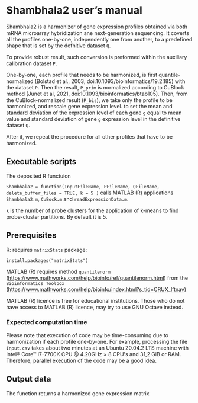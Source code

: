 # Shambhala2 user’s manual

Shambhala2 is a harmonizer of gene expression profiles obtained via both mRNA microarray hybridization ane next-generation sequencing.
It coverts all the profiles one-by-one, independently one from another, to a predefined shape that is set by the defnitive dataset `Q`.

To provide robust result, such conversion is preformed within the auxiliary calibration dataset `P`.

One-by-one, each profile that needs to be harmonized, is first quantile-normalized (Bolstad et al., 2003, doi:10.1093/bioinformatics/19.2.185) with the dataset `P`. Then the result, `P_prim` is normalized according to CuBlock method (Junet et al, 2021, doi:10.1093/bioinformatics/btab105). Then, from the CuBlock-normalized result (`P_bis`), we take only the profile to be harmonized, and rescale gene expression level. to set the mean and standard deviation of the expression level of each gene `g` equal to mean value and standard deviation of gene `g` expression level in the definitive dataset `Q`.

After it, we repeat the procedure for all other profiles that have to be harmonized.


## Executable scripts

The deposited R functuion

`Shambhala2 = function(InputFileName, PFileName, QFileName, delete_buffer_files = TRUE, k = 5 )` calls MATLAB (R) applications `Shambhala2.m`, `CuBock.m` and `readExpressionData.m`.

`k` is the number of probe clusters for the application of k-means to find probe-cluster partitions. By default it is 5.
  
## Prerequisites 

R: requires `matrixStats` package:

```
install.packages("matrixStats")

```

MATLAB (R) requires method `quantilenorm` (https://www.mathworks.com/help/bioinfo/ref/quantilenorm.html) 
from the `Bioinformatics Toolbox` (https://www.mathworks.com/help/bioinfo/index.html?s_tid=CRUX_lftnav) 

MATLAB (R) licence is free for educational institutions. Those who do not have access to MATLAB (R) licence, may try to use GNU Octave instead.

### Expected computation time

Please note that execution of code may be time-consuming due to harmonization if each profile one-by-one. For example, processing the file `Input.csv` takes about two minutes at an Ubuntu 20.04.2 LTS machine with Intel® Core™ i7-7700K CPU @ 4.20GHz × 8 CPU's and 31,2 GiB or RAM. Therefore, parallel execution of the code may be a good idea. 

## Output data 

The function returns a harmonized gene expression matrix
